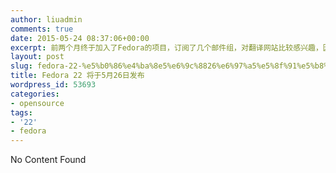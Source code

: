 ```yaml
---
author: liuadmin
comments: true
date: 2015-05-24 08:37:06+00:00
excerpt: 前两个月终于加入了Fedora的项目，订阅了几个邮件组，对翻译网站比较感兴趣，因此加入了翻译员组。由于工作实在太忙，没法挤出时间，参与到F22发布相关的网站更新工作中。瞧瞧在过两天都要发布了，创新就是这样，总是看着别人折腾的热闹，想把自己真真放进去，还需要一番周折。
layout: post
slug: fedora-22-%e5%b0%86%e4%ba%8e5%e6%9c%8826%e6%97%a5%e5%8f%91%e5%b8%83
title: Fedora 22 将于5月26日发布
wordpress_id: 53693
categories:
- opensource
tags:
- '22'
- fedora
---
```


No Content Found
